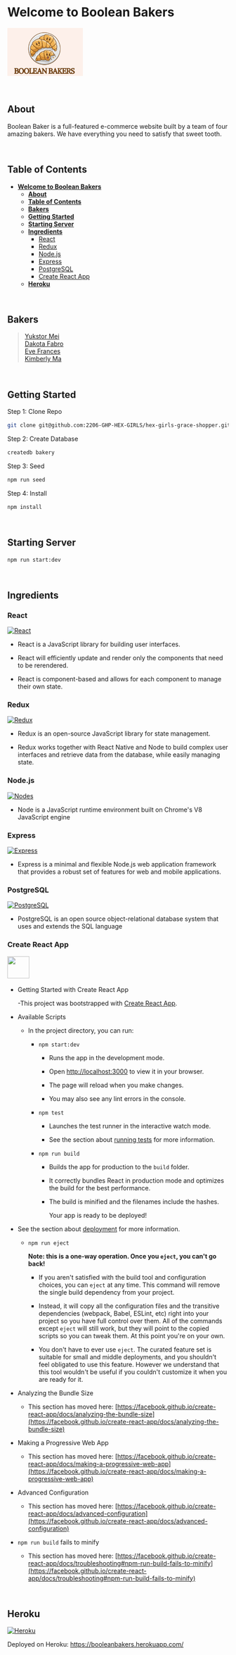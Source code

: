 # **Welcome to Boolean Bakers**

![Logo](./public/BooleanBakerLogo.png)

<br/>

## **About**

Boolean Baker is a full-featured e-commerce website built by a team of four amazing bakers. We have everything you need to satisfy that sweet tooth.

<br/>

## **Table of Contents**

- [**Welcome to Boolean Bakers**](#welcome-to-boolean-bakers)
  - [**About**](#about)
  - [**Table of Contents**](#table-of-contents)
  - [**Bakers**](#bakers)
  - [**Getting Started**](#getting-started)
  - [**Starting Server**](#starting-server)
  - [**Ingredients**](#ingredients)
    - [React](#react)
    - [Redux](#redux)
    - [Node.js](#nodejs)
    - [Express](#express)
    - [PostgreSQL](#postgresql)
    - [Create React App](#create-react-app)
  - [**Heroku**](#heroku)

<br/>

## **Bakers**

> [Yukstor Mei](https://github.com/ymei0072)  <br/>
> [Dakota Fabro](https://github.com/dakotafabro) <br/>
> [Eve Frances](https://github.com/L0tusPetal) <br/>
> [Kimberly Ma](https://github.com/KimBuyCookies)

<br/>

## **Getting Started**

Step 1: Clone Repo

```sh
git clone git@github.com:2206-GHP-HEX-GIRLS/hex-girls-grace-shopper.git
```

Step 2: Create Database

```sh
createdb bakery
```

Step 3: Seed

```sh
npm run seed
```

Step 4: Install

```sh
npm install
```

<br/>

## **Starting Server**

```sh
npm run start:dev
```

<br/>

## **Ingredients**

### React

[![React](https://skillicons.dev/icons?i=react)](https://skillicons.dev)

<!-- <https://reactjs.org/> -->

- React is a JavaScript library for building user interfaces.

- React will efficiently update and render only the components that need to be rerendered.

- React is component-based and allows for each component to manage their own state.

### Redux

[![Redux](https://skillicons.dev/icons?i=redux)](https://redux.js.org/)

<!-- <https://redux.js.org/> -->

- Redux is an open-source JavaScript library for state management.

- Redux works together with React Native and Node to build complex user interfaces and retrieve data from the database, while easily managing state.

### Node.js

[![Nodes](https://skills.thijs.gg/icons?i=nodejs)](https://nodejs.org/en/)

<!-- <https://nodejs.org/en/> -->

- Node is a JavaScript runtime environment built on Chrome's V8 JavaScript engine

### Express

[![Express](https://skillicons.dev/icons?i=express)](https://expressjs.com/)

<!-- <https://expressjs.com/> -->

- Express is a minimal and flexible Node.js web application framework that provides a robust set of features for web and mobile applications.

### PostgreSQL

[![PostgreSQL](https://skills.thijs.gg/icons?i=postgres)](https://www.postgresql.org/)

<!-- <https://www.postgresql.org/> -->

- PostgreSQL is an open source object-relational database system that uses and extends the SQL language

### Create React App

<img src="https://create-react-app.dev/img/logo.svg" data-canonical-src="https://create-react-app.dev/" width="50" height="50" />

- Getting Started with Create React App

  -This project was bootstrapped with [Create React App](https://github.com/facebook/create-react-app).

- Available Scripts

  - In the project directory, you can run:

    - `npm start:dev`

      - Runs the app in the development mode.

      - Open [http://localhost:3000](http://localhost:3000) to view it in your browser.

      - The page will reload when you make changes.

      - You may also see any lint errors in the console.

    - `npm test`

      - Launches the test runner in the interactive watch mode.

      - See the section about [running tests](https://facebook.github.io/create-react-app/docs/running-tests) for more information.

    - `npm run build`

      - Builds the app for production to the `build` folder.

      - It correctly bundles React in production mode and optimizes the build for the best performance.

      - The build is minified and the filenames include the hashes.

        Your app is ready to be deployed!

- See the section about [deployment](#Heroku) for more information.

  - `npm run eject`

    **Note: this is a one-way operation. Once you `eject`, you can't go back!**

    - If you aren't satisfied with the build tool and configuration choices, you can `eject` at any time. This command will remove the single build dependency from your project.

    - Instead, it will copy all the configuration files and the transitive dependencies (webpack, Babel, ESLint, etc) right into your project so you have full control over them. All of the commands except `eject` will still work, but they will point to the copied scripts so you can tweak them. At this point you're on your own.

    - You don't have to ever use `eject`. The curated feature set is suitable for small and middle deployments, and you shouldn't feel obligated to use this feature. However we understand that this tool wouldn't be useful if you couldn't customize it when you are ready for it.

- Analyzing the Bundle Size

  - This section has moved here: [https://facebook.github.io/create-react-app/docs/analyzing-the-bundle-size](https://facebook.github.io/create-react-app/docs/analyzing-the-bundle-size)

- Making a Progressive Web App

  - This section has moved here: [https://facebook.github.io/create-react-app/docs/making-a-progressive-web-app](https://facebook.github.io/create-react-app/docs/making-a-progressive-web-app)

- Advanced Configuration

  - This section has moved here: [https://facebook.github.io/create-react-app/docs/advanced-configuration](https://facebook.github.io/create-react-app/docs/advanced-configuration)

- `npm run build` fails to minify

  - This section has moved here: [https://facebook.github.io/create-react-app/docs/troubleshooting#npm-run-build-fails-to-minify](https://facebook.github.io/create-react-app/docs/troubleshooting#npm-run-build-fails-to-minify)

<br/>

## **Heroku**

[![Heroku](https://skillicons.dev/icons?i=heroku)](https://www.heroku.com/)

Deployed on Heroku: https://booleanbakers.herokuapp.com/
